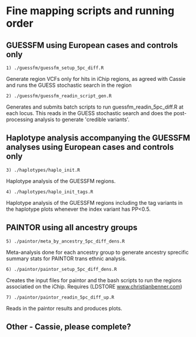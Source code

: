 # Fine mapping scripts and running order


## GUESSFM using European cases and controls only
```
1) ./guessfm/guessfm_setup_5pc_diff.R 
```
Generate region VCFs only for hits in iChip regions, as agreed with Cassie and runs the GUESS stochastic search in the region


```
2) ./guessfm/guessfm_readin_script_gen.R 
```
Generates and submits batch scripts to run guessfm_readin_5pc_diff.R at each locus. This reads in the GUESS stochastic search and does the post-processing analysis to generate 'credible variants'.


## Haplotype analysis accompanying the GUESSFM analyses using European cases and controls only
```
3) ./haplotypes/haplo_init.R
```
Haplotype analysis of the GUESSFM regions.


```
4) ./haplotypes/haplo_init_tags.R
```
Haplotype analysis of the GUESSFM regions including the tag variants in the haplotype plots whenever the index variant has PP<0.5.


## PAINTOR using all ancestry groups

```
5) ./paintor/meta_by_ancestry_5pc_diff_dens.R
```
Meta-analysis done for each ancestry group to generate ancestry sprecific summary stats for PAINTOR trans ethnic analysis.


```
6) ./paintor/paintor_setup_5pc_diff_dens.R
```
Creates the input files for paintor and the bash scripts to run the regions associatied on the iChip.
Requires (LDSTORE www.christianbenner.com)


```
7) ./paintor/paintor_readin_5pc_diff_up.R
```
Reads in the paintor results and produces plots.

## Other - Cassie, please complete?
